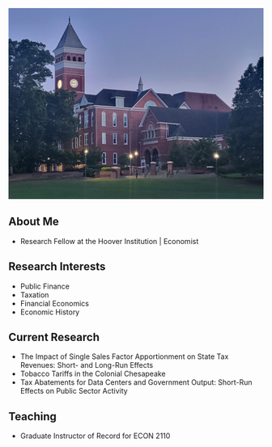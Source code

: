 ![My Image](https://github.com/bjaros20/bjaros20/blob/main/20240527_204537.jpg)

## About Me
- Research Fellow at the Hoover Institution | Economist

## Research Interests
- Public Finance
- Taxation
- Financial Economics
- Economic History

## Current Research
- The Impact of Single Sales Factor Apportionment on State Tax Revenues: Short- and Long-Run Effects
- Tobacco Tariffs in the Colonial Chesapeake
- Tax Abatements for Data Centers and Government Output: Short-Run Effects on Public Sector Activity

## Teaching
- Graduate Instructor of Record for ECON 2110
